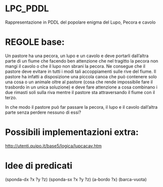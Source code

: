 # LPC_PDDL
Rappresentazione in PDDL del popolare enigma del Lupo, Pecora e cavolo

# REGOLE base:
Un pastore ha una pecora, un lupo e un cavolo e deve portarli dall’altra parte di un fiume che facendo ben attenzione che nel tragitto la pecora non mangi il cavolo o che il lupo non sbrani la pecora. Ne consegue che il pastore deve evitare in tutti i modi tali accoppiamenti sulle rive del fiume. Il pastore ha infatti a disposizione una piccola canoa che può contenere solo una cosa o un animale oltre al pastore (cosa che rende impossibile fare il trasbordo in un unica soluzione) e deve fare attenzione a cosa combinano i due rimasti soli sulla riva mentre il pastore sta attraversando il fiume con il terzo.

In che modo il pastore può far passare la pecora, il lupo e il cavolo dall’altra parte senza perdere nessuno di essi?

# Possibili implementazioni extra:
http://utenti.quipo.it/base5/logica/lupcacav.htm 

# Idee di predicati
(sponda-dx ?x ?y ?z)
(sponda-sx ?x ?y ?z)
(a-bordo ?x)
(barca-vuota)
